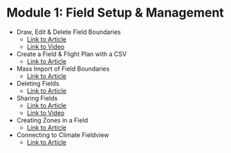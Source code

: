 # Module 1: Field Setup & Management

* Draw, Edit & Delete Field Boundaries
  * [Link to Article](../fieldagent-create-edit-and-delete-a-field-boundary.md)
  * [Link to Video](https://www.youtube.com/watch?v=5JNpOPTUc3I)
* Create a Field & Flight Plan with a CSV
  * [Link to Article](../fieldagent-mobile-create-a-field-and-flight-plan-with-a-csv-file.md)
* Mass Import of Field Boundaries
  * [Link to Article](../fieldagent-desktop-mass-import-of-field-boundaries.md)
* Deleting Fields
  * [Link to Article](../fieldagent-create-edit-and-delete-a-field-boundary.md#delete-a-field-boundary)
* Sharing Fields
  * [Link to Article](../fieldagent-share-a-field.md)
  * [Link to Video](https://www.youtube.com/watch?v=cDutY42UXso)
* Creating Zones in a Field
  * [Link to Article](../fieldagent-creating-zones-and-comparing-areas-of-a-field.md)
* Connecting to Climate Fieldview
  * [Link to Article](../fieldagent-connect-with-climate-fieldview.md)

